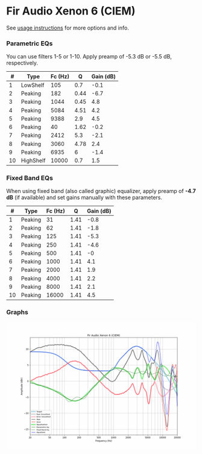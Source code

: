 # Fir Audio Xenon 6 (CIEM)
See [usage instructions](https://github.com/jaakkopasanen/AutoEq#usage) for more options and info.

### Parametric EQs
You can use filters 1-5 or 1-10. Apply preamp of -5.3 dB or -5.5 dB, respectively.

|   # | Type      |   Fc (Hz) |    Q |   Gain (dB) |
|-----|-----------|-----------|------|-------------|
|   1 | LowShelf  |       105 | 0.7  |        -0.1 |
|   2 | Peaking   |       182 | 0.44 |        -6.7 |
|   3 | Peaking   |      1044 | 0.45 |         4.8 |
|   4 | Peaking   |      5084 | 4.51 |         4.2 |
|   5 | Peaking   |      9388 | 2.9  |         4.5 |
|   6 | Peaking   |        40 | 1.62 |        -0.2 |
|   7 | Peaking   |      2412 | 5.3  |        -2.1 |
|   8 | Peaking   |      3060 | 4.78 |         2.4 |
|   9 | Peaking   |      6935 | 6    |        -1.4 |
|  10 | HighShelf |     10000 | 0.7  |         1.5 |

### Fixed Band EQs
When using fixed band (also called graphic) equalizer, apply preamp of **-4.7 dB** (if available) and set gains manually with these parameters.

|   # | Type    |   Fc (Hz) |    Q |   Gain (dB) |
|-----|---------|-----------|------|-------------|
|   1 | Peaking |        31 | 1.41 |        -0.8 |
|   2 | Peaking |        62 | 1.41 |        -1.8 |
|   3 | Peaking |       125 | 1.41 |        -5.3 |
|   4 | Peaking |       250 | 1.41 |        -4.6 |
|   5 | Peaking |       500 | 1.41 |        -0   |
|   6 | Peaking |      1000 | 1.41 |         4.1 |
|   7 | Peaking |      2000 | 1.41 |         1.9 |
|   8 | Peaking |      4000 | 1.41 |         2.2 |
|   9 | Peaking |      8000 | 1.41 |         2.1 |
|  10 | Peaking |     16000 | 1.41 |         4.5 |

### Graphs
![](./Fir%20Audio%20Xenon%206%20(CIEM).png)
